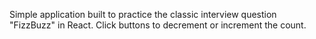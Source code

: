 Simple application built to practice the classic interview question "FizzBuzz" in React. Click buttons to decrement or increment the count. 

